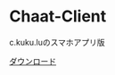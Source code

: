 # Chaat-Client
c.kuku.luのスマホアプリ版

<a href="https://github.com/mochagod123/Chaat-Client/raw/refs/heads/main/app-release.apk">ダウンロード</a>
